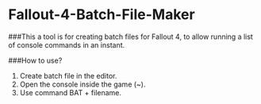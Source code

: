 # Fallout-4-Batch-File-Maker
###This a tool is for creating batch files for Fallout 4, to allow running a list of console commands in an instant.

###How to use?
1. Create batch file in the editor.
2. Open the console inside the game (~).
3. Use command BAT + filename.
